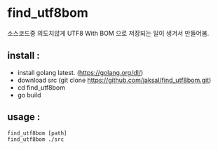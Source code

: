 find_utf8bom
==================

소스코드중 의도치않게 UTF8 With BOM 으로 저장되는 일이 생겨서 만들어봄.

install :
-------------

* install golang latest. (https://golang.org/dl/)
* download src (git clone https://github.com/jaksal/find_utf8bom.git)
* cd find_utf8bom 
* go build

usage :
-------------

```
find_utf8bom [path]
find_utf8bom ./src
```
